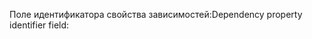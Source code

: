 <span data-ttu-id="c3769-101">Поле идентификатора свойства зависимостей:</span><span class="sxs-lookup"><span data-stu-id="c3769-101">Dependency property identifier field:</span></span>